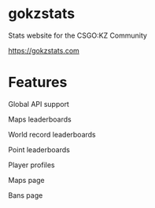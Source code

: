 # gokzstats
Stats website for the CSGO:KZ Community

https://gokzstats.com

# Features
Global API support

Maps leaderboards

World record leaderboards

Point leaderboards

Player profiles

Maps page

Bans page
